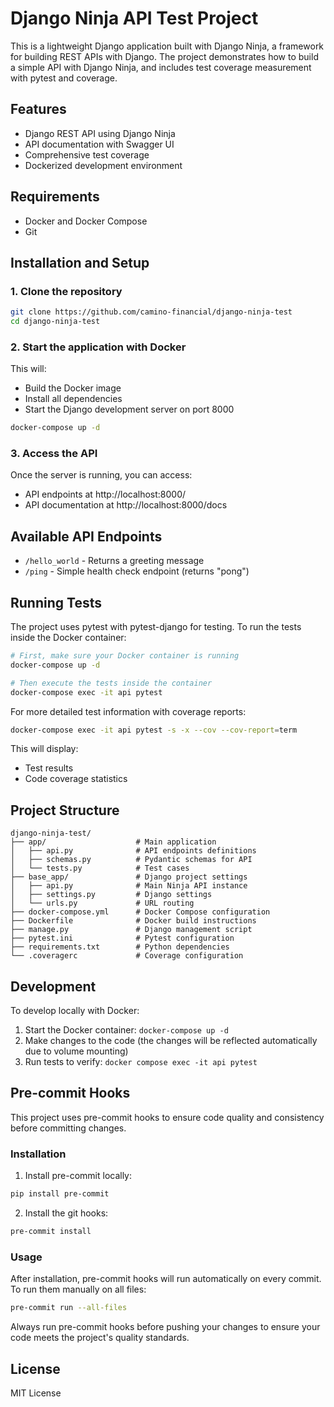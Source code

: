 # Django Ninja API Test Project

This is a lightweight Django application built with Django Ninja, a framework for building REST APIs with Django. The project demonstrates how to build a simple API with Django Ninja, and includes test coverage measurement with pytest and coverage.

## Features

- Django REST API using Django Ninja
- API documentation with Swagger UI
- Comprehensive test coverage
- Dockerized development environment

## Requirements

- Docker and Docker Compose
- Git

## Installation and Setup

### 1. Clone the repository

```bash
git clone https://github.com/camino-financial/django-ninja-test
cd django-ninja-test
```

### 2. Start the application with Docker

This will:
- Build the Docker image
- Install all dependencies
- Start the Django development server on port 8000

```bash
docker-compose up -d
```

### 3. Access the API

Once the server is running, you can access:
- API endpoints at http://localhost:8000/
- API documentation at http://localhost:8000/docs

## Available API Endpoints

- `/hello_world` - Returns a greeting message
- `/ping` - Simple health check endpoint (returns "pong")

## Running Tests

The project uses pytest with pytest-django for testing. To run the tests inside the Docker container:

```bash
# First, make sure your Docker container is running
docker-compose up -d

# Then execute the tests inside the container
docker-compose exec -it api pytest
```

For more detailed test information with coverage reports:

```bash
docker-compose exec -it api pytest -s -x --cov --cov-report=term
```

This will display:
- Test results
- Code coverage statistics

## Project Structure

```
django-ninja-test/
├── app/                    # Main application
│   ├── api.py              # API endpoints definitions
│   ├── schemas.py          # Pydantic schemas for API
│   └── tests.py            # Test cases
├── base_app/               # Django project settings
│   ├── api.py              # Main Ninja API instance
│   ├── settings.py         # Django settings
│   └── urls.py             # URL routing
├── docker-compose.yml      # Docker Compose configuration
├── Dockerfile              # Docker build instructions
├── manage.py               # Django management script
├── pytest.ini              # Pytest configuration
├── requirements.txt        # Python dependencies
└── .coveragerc             # Coverage configuration
```

## Development

To develop locally with Docker:

1. Start the Docker container: `docker-compose up -d`
2. Make changes to the code (the changes will be reflected automatically due to volume mounting)
3. Run tests to verify: `docker compose exec -it api pytest`

## Pre-commit Hooks

This project uses pre-commit hooks to ensure code quality and consistency before committing changes.

### Installation

1. Install pre-commit locally:
```bash
pip install pre-commit
```

2. Install the git hooks:
```bash
pre-commit install
```

### Usage

After installation, pre-commit hooks will run automatically on every commit. To run them manually on all files:

```bash
pre-commit run --all-files
```

Always run pre-commit hooks before pushing your changes to ensure your code meets the project's quality standards.

## License

MIT License
